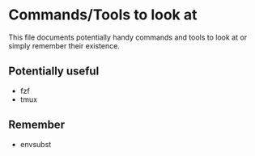 # Commands/Tools to look at
This file documents potentially handy commands and tools to look at or simply remember their existence.

## Potentially useful
* fzf
* tmux

## Remember
* envsubst
